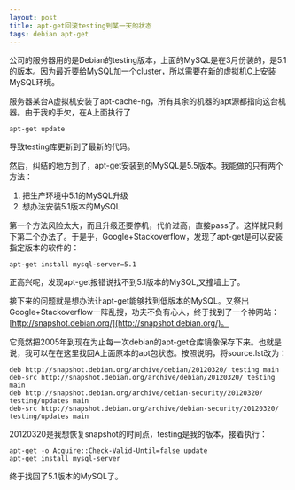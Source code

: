 ```yaml
---
layout: post
title: apt-get回滚testing到某一天的状态
tags: debian apt-get
---
```

公司的服务器用的是Debian的testing版本，上面的MySQL是在3月份装的，是5.1的版本。因为最近要给MySQL加一个cluster，所以需要在新的虚拟机C上安装MySQL环境。

服务器某台A虚拟机安装了apt-cache-ng，所有其余的机器的apt源都指向这台机器。由于我的手欠，在A上面执行了

    apt-get update

导致testing库更新到了最新的代码。

然后，纠结的地方到了，apt-get安装到的MySQL是5.5版本。我能做的只有两个方法：

1. 把生产环境中5.1的MySQL升级
2. 想办法安装5.1版本的MySQL

<!--more-->
第一个方法风险太大，而且升级还要停机，代价过高，直接pass了。这样就只剩下第二个办法了。于是乎，Google+Stackoverflow，发现了apt-get是可以安装指定版本的软件的：

    apt-get install mysql-server=5.1

正高兴呢，发现apt-get报错说找不到5.1版本的MySQL,又撞墙上了。

接下来的问题就是想办法让apt-get能够找到低版本的MySQL。又祭出Google+Stackoverflow一阵乱搜，功夫不负有心人，终于找到了一个神网站：[http://snapshot.debian.org/](http://snapshot.debian.org/)。

它竟然把2005年到现在为止每一次debian的apt-get仓库镜像保存下来。也就是说，我可以在在这里找回A上面原本的apt包状态。按照说明，将source.lst改为：

    deb http://snapshot.debian.org/archive/debian/20120320/ testing main
    deb-src http://snapshot.debian.org/archive/debian/20120320/ testing main
    deb http://snapshot.debian.org/archive/debian-security/20120320/ testing/updates main
    deb-src http://snapshot.debian.org/archive/debian-security/20120320/ testing/updates main

20120320是我想恢复snapshot的时间点，testing是我的版本，接着执行：

    apt-get -o Acquire::Check-Valid-Until=false update
    apt-get install mysql-server

终于找回了5.1版本的MySQL了。
